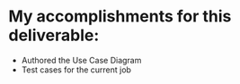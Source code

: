# My accomplishments for this deliverable:
* Authored the Use Case Diagram
* Test cases for the current job